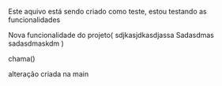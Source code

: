 Este aquivo está sendo criado como teste, estou testando as funcionalidades


Nova funcionalidade do projeto(
    sdjkasjdkasdjassa
    Sadasdmas
    sadasdmaskdm
)


chama()

alteração criada na main